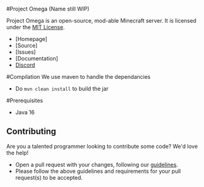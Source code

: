 #Project Omega
(Name still WIP)

Project Omega is an open-source, mod-able Minecraft server. It is licensed under the [MIT License].
* [Homepage]
* [Source]
* [Issues]
* [Documentation]
* [Discord] 

#Compilation
We use maven to handle the dependancies
* Do `mvn clean install` to build the jar

#Prerequisites
* Java 16

## Contributing
Are you a talented programmer looking to contribute some code? We'd love the help!
* Open a pull request with your changes, following our [guidelines](CONTRIBUTING.md).
* Please follow the above guidelines and requirements for your pull request(s) to be accepted.

[MIT License]: http://www.tldrlegal.com/license/mit-license
[Discord]: https://discord.gg/mcmU4gZ5Ba
